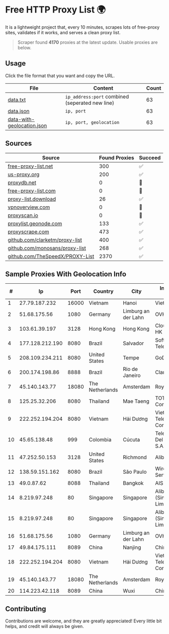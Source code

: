 
# Free HTTP Proxy List 🌍

It is a lightweight project that, every 10 minutes, scrapes lots of free-proxy sites, validates if it works, and serves a clean proxy list.


> Scraper found **4170** proxies at the latest update. Usable proxies are below.

## Usage

Click the file format that you want and copy the URL.


|File|Content|Count|
|----|-------|-----|
|[data.txt](https://raw.githubusercontent.com/themiralay/Proxy-List-World/master/data.txt)|`ip_address:port` combined (seperated new line)|63|
|[data.json](https://raw.githubusercontent.com/themiralay/Proxy-List-World/master/data.json)|`ip, port`|63|
|[data-with-geolocation.json](https://raw.githubusercontent.com/themiralay/Proxy-List-World/master/data-with-geolocation.json)|`ip, port, geolocation`|63|

## Sources

|Source|Found Proxies|Succeed|
|------|-------------|-------|
|[free-proxy-list.net](https://free-proxy-list.net)|300|✅|
|[us-proxy.org](https://www.us-proxy.org)|200|✅|
|[proxydb.net](http://proxydb.net)|0|🚫|
|[free-proxy-list.com](https://free-proxy-list.com/?page=&port=&type%5B%5D=http&type%5B%5D=https&up_time=0&search=Search)|0|🚫|
|[proxy-list.download](https://www.proxy-list.download/HTTP)|26|✅|
|[vpnoverview.com](https://vpnoverview.com/privacy/anonymous-browsing/free-proxy-servers)|0|🚫|
|[proxyscan.io](https://www.proxyscan.io)|0|🚫|
|[proxylist.geonode.com](https://proxylist.geonode.com/api/proxy-list?limit=300&page=1&sort_by=lastChecked&sort_type=desc&protocols=http,https)|133|✅|
|[proxyscrape.com](https://api.proxyscrape.com/v2/?request=displayproxies&protocol=http&timeout=10000&country=all&ssl=all&anonymity=all)|473|✅|
|[github.com/clarketm/proxy-list](https://raw.githubusercontent.com/clarketm/proxy-list/master/proxy-list-raw.txt)|400|✅|
|[github.com/monosans/proxy-list](https://raw.githubusercontent.com/monosans/proxy-list/main/proxies/http.txt)|268|✅|
|[github.com/TheSpeedX/PROXY-List](https://raw.githubusercontent.com/TheSpeedX/PROXY-List/master/http.txt)|2370|✅|


## Sample Proxies With Geolocation Info

|#|Ip|Port|Country|City|Internet Service Provider|
|-|--|----|-------|----|-------------------------|
|1|27.79.187.232|16000|Vietnam|Hanoi|Viettel Corporation|
|2|51.68.175.56|1080|Germany|Limburg an der Lahn|OVH SAS|
|3|103.61.39.197|3128|Hong Kong|Hong Kong|Cloud Computing HK Limited|
|4|177.128.212.190|8080|Brazil|Salvador|Softdados Telecomunicações|
|5|208.109.234.211|8080|United States|Tempe|GoDaddy.com, LLC|
|6|200.174.198.86|8888|Brazil|Rio de Janeiro|Claro S.A|
|7|45.140.143.77|18080|The Netherlands|Amsterdam|RoyaleHosting BV|
|8|125.25.32.206|8080|Thailand|Mae Taeng|TOT Public Company Limited|
|9|222.252.194.204|8080|Vietnam|Hải Dương|VietNam Post and Telecom Corporation|
|10|45.65.138.48|999|Colombia|Cúcuta|Telecomunicaciones Del Catatumbo S.A.S|
|11|47.252.50.153|3128|United States|Richmond|Alibaba Cloud LLC|
|12|138.59.151.162|8080|Brazil|São Paulo|Wireless Comm Services LTDA|
|13|49.0.87.62|8088|Thailand|Bangkok|AIS-Fibre|
|14|8.219.97.248|80|Singapore|Singapore|Alibaba Cloud (Singapore) Private Limited|
|15|8.219.97.248|80|Singapore|Singapore|Alibaba Cloud (Singapore) Private Limited|
|16|51.68.175.56|1080|Germany|Limburg an der Lahn|OVH SAS|
|17|49.84.175.111|8089|China|Nanjing|China Telecom|
|18|222.252.194.204|8080|Vietnam|Hải Dương|VietNam Post and Telecom Corporation|
|19|45.140.143.77|18080|The Netherlands|Amsterdam|RoyaleHosting BV|
|20|114.223.42.118|8089|China|Wuxi|Chinanet|



## Contributing

Contributions are welcome, and they are greatly appreciated! Every
little bit helps, and credit will always be given.

